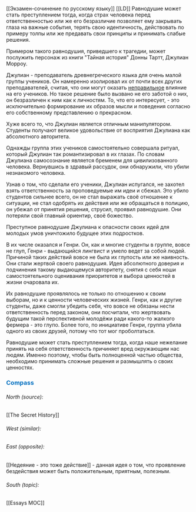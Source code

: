[[Экзамен-сочинение по русскому языку]] [[LD]]
Равнодушие может стать преступлением тогда, когда страх человека перед ответственностью или же его безразличие позволяет ему закрывать глаза на важные события, терять свою идентичность, действовать по примеру толпы или же предавать свои принципы и принимать слабые решения.

Примером такого равнодушия, приведшего к трагедии, может послужить персонаж из книги "Тайная история" Донны Тартт, Джулиан Морроу.

Джулиан - преподаватель древнегреческого языка для очень малой группы учеников. Он намеренно изолировал их от почти всех других преподавателей, считая, что они могут оказать <u>неправильное</u> влияние на его учеников. Но такое решение было вызвано не его заботой о них, он безразличен к ним как к личностям. То, что его интересует, - это исключительно формирование их образов мысли и поведения согласно его собственному представлению о прекрасном.

Хуже всего то, что Джулиан является отличным манипулятором. Студенты получают великое удовольствие от восприятия Джулиана как абсолютного авторитета.

Однажды группа этих учеников самостоятельно совершала ритуал, который Джулиан так романтизировал в их глазах. По словам Джулиана самосознание является бременем для цивилизованного человека. Вернувшись в здравый рассудок, они обнаружили, что убили незнакомого человека.

Узнав о том, что сделали его ученики, Джулиан испугался, не захотел взять ответственность за проповедуемые им идеи и сбежал. Это убило студентов сильнее всего, он не стал выражать своё отношение к ситуации, не стал одобрять их действия или же обращаться в полицию, он убежал от принятия решения, струсил, проявил равнодушие. Они потеряли свой главный ориентир, своё божество.

Преступное равнодушие Джулиана к опасности своих идей для молодых умов уничтожило будущее этих подростков. 

В их числе оказался и Генри. Он, как и многие студенты в группе, вовсе не глуп, Генри - выдающийся лингвист и умело ведет за собой людей. Причиной таких действий вовсе не была их глупость или же наивность. Они стали жертвой своего равнодушия. Идея абсолютного доверия и подчинения такому выдающемуся авторитету, снятия с себя ноши самостоятельного оценивания приоритетов и выбора ценностей в жизни очаровала их.

Их равнодушие проявлялось не только по отношению к своим выборам, но и к ценности человеческих жизней. Генри, как и другие студенты, даже смогли убедить себя, что вовсе не обязаны нести ответственность перед законом, они посчитали, что жертвовать будущим такой перспективной молодёжи ради какого-то жалкого фермера - это глупо. Более того, по инициативе Генри, группа убила одного из своих друзей, потому что тот мог проболтаться.

Равнодушие может стать преступлением тогда, когда наше нежелание принять на себя ответственность причиняет вред окружающим нас людям. Именно поэтому, чтобы быть полноценной частью общества, необходимо принимать сложные решения и размышлять о своих ценностях.



### <span style="color:#0070c0">Compass</span>
###### North (source):
[[The Secret History]]

###### West (similar):


###### East (opposite):
[[Недеяние - это тоже действие]] - данная идея о том, что проявление бездействия может быть положительным, приятным, полезным.

###### South (topic):
[[Essays MOC]]